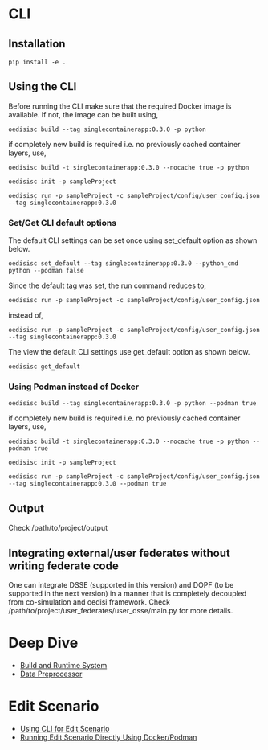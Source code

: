 # CLI

## Installation

```
pip install -e .
```

## Using the CLI

Before running the CLI make sure that the required Docker image is available. If not, the image can be built using,

```
oedisisc build --tag singlecontainerapp:0.3.0 -p python
```

if completely new build is required i.e. no previously cached container layers, use,

```
oedisisc build -t singlecontainerapp:0.3.0 --nocache true -p python
```

```
oedisisc init -p sampleProject
```

```
oedisisc run -p sampleProject -c sampleProject/config/user_config.json --tag singlecontainerapp:0.3.0
```

### Set/Get CLI default options

The default CLI settings can be set once using set_default option as shown below.

```
oedisisc set_default --tag singlecontainerapp:0.3.0 --python_cmd python --podman false
```

Since the default tag was set, the run command reduces to,

```
oedisisc run -p sampleProject -c sampleProject/config/user_config.json
```

instead of,

```
oedisisc run -p sampleProject -c sampleProject/config/user_config.json --tag singlecontainerapp:0.3.0
```

The view the default CLI settings use get_default option as shown below.

```
oedisisc get_default
```

### Using Podman instead of Docker

```
oedisisc build --tag singlecontainerapp:0.3.0 -p python --podman true
```

if completely new build is required i.e. no previously cached container layers, use,

```
oedisisc build -t singlecontainerapp:0.3.0 --nocache true -p python --podman true
```

```
oedisisc init -p sampleProject
```

```
oedisisc run -p sampleProject -c sampleProject/config/user_config.json --tag singlecontainerapp:0.3.0 --podman true
```


## Output

Check /path/to/project/output

## Integrating external/user federates without writing federate code

One can integrate DSSE (supported in this version) and DOPF (to be supported in the next version) in a manner that is completely decoupled from co-simulation and oedisi framework. Check /path/to/project/user_federates/user_dsse/main.py for more details.

# Deep Dive
* [Build and Runtime System](docs/build_and_runtime_system.md)
* [Data Preprocessor](docs/data_preprocessor.md)

# Edit Scenario
* [Using CLI for Edit Scenario](docs/edit_scenario_uiruntime_uiserver.md)
* [Running Edit Scenario Directly Using Docker/Podman](docs/edit_scenario_uiruntime_uiserver_without_cli.md)
